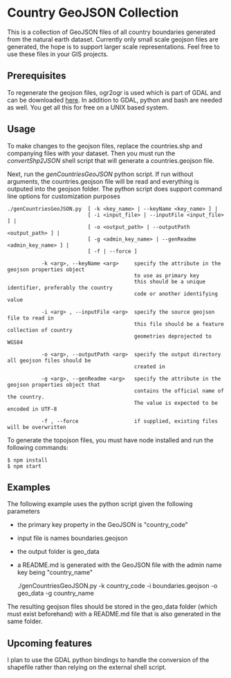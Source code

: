 Country GeoJSON Collection
==========================

This is a collection of GeoJSON files of all country boundaries generated from the natural earth dataset.
Currently only small scale geojson files are generated, the hope is to support larger scale representations.
Feel free to use these files in your GIS projects.

Prerequisites
-------------
To regenerate the geojson files, ogr2ogr is used which is part of GDAL and can be downloaded [here](http://trac.osgeo.org/gdal/wiki/DownloadingGdalBinaries).
In addition to GDAL, python and bash are needed as well. You get all this for free on a UNIX based system.

Usage
-----
To make changes to the geojson files, replace the countries.shp and companying files with your dataset.
Then you must run the *convertShp2JSON* shell script that will generate a countries.geojson file.

Next, run the *genCountriesGeoJSON* python script. If run without arguments, the countries.geojson file will be read and everything is outputed into the geojson folder.
The python script does support command line options for customization purposes

    ./genCountriesGeoJSON.py  [ -k <key_name> | --keyName <key_name> ] | 
                              [ -i <input_file> | --inputFile <input_file> ] |
                              [ -o <output_path> | --outputPath <output_path> ] |
                              [ -g <admin_key_name> | --genReadme <admin_key_name> ] |
                              [ -f | --force ]

               -k <arg>, --keyName <arg>     specify the attribute in the geojson properties object
                                             to use as primary key
                                             this should be a unique identifier, preferably the country 
                                             code or another identifying value

               -i <arg> , --inputFile <arg>  specify the source geojson file to read in
                                             this file should be a feature collection of country
                                             geometries deprojected to WGS84

               -o <arg>, --outputPath <arg>  specify the output directory all geojson files should be 
                                             created in

               -g <arg>, --genReadme <arg>   specify the attribute in the geojson properties object that
                                             contains the official name of the country.
                                             The value is expected to be encoded in UTF-8

               -f , --force                  if supplied, existing files will be overwritten

To generate the topojson files, you must have node installed and run the following commands:

```
$ npm install
$ npm start
```

Examples
--------

The following example uses the python script given the following parameters
- the primary key property in the GeoJSON is "country_code"
- input file is names boundaries.geojson
- the output folder is geo_data
- a README.md is generated with the GeoJSON file with the admin name key being "country_name"

    ./genCountriesGeoJSON.py -k country_code -i boundaries.geojson -o geo_data -g country_name

The resulting geojson files should be stored in the geo_data folder (which must exist beforehand) with a README.md file that is also generated in the same folder.

Upcoming features
-----------------
I plan to use the GDAL python bindings to handle the conversion of the shapefile rather than relying on the external shell script.
